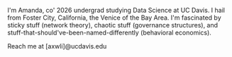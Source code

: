 I'm Amanda, co' 2026 undergrad studying Data Science at UC Davis. I hail from Foster City, California, the Venice of the Bay Area. I'm fascinated by sticky stuff (network theory), chaotic stuff (governance structures), and stuff-that-should've-been-named-differently (behavioral economics).

Reach me at [axwli]@ucdavis.edu
